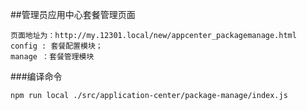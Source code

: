 ##管理员应用中心套餐管理页面
```
页面地址为：http://my.12301.local/new/appcenter_packagemanage.html
config : 套餐配置模块；
manage ：套餐管理模块
```
###编译命令
```
npm run local ./src/application-center/package-manage/index.js
```